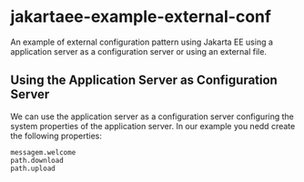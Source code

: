 # jakartaee-example-external-conf
An example of external configuration pattern using Jakarta EE using a application server as a configuration server or using an external file.

## Using the Application Server as Configuration Server

We can use the application server as a configuration server configuring the system properties of the application server. In our example you nedd create the following properties:

    messagem.welcome
    path.download
    path.upload
    
